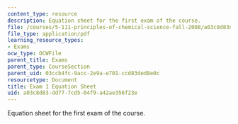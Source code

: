 ```yaml
---
content_type: resource
description: Equation sheet for the first exam of the course.
file: /courses/5-111-principles-of-chemical-science-fall-2008/a03c8d83dd777cd504f9a42ae356f23e_Exam1_Eqns.pdf
file_type: application/pdf
learning_resource_types:
- Exams
ocw_type: OCWFile
parent_title: Exams
parent_type: CourseSection
parent_uid: 03ccb4fc-9acc-2e9a-e701-ccd83ded8e0c
resourcetype: Document
title: Exam 1 Equation Sheet
uid: a03c8d83-dd77-7cd5-04f9-a42ae356f23e
---
```

Equation sheet for the first exam of the course.

